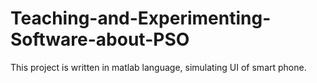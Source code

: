 # Teaching-and-Experimenting-Software-about-PSO
This project is written in matlab language, simulating UI of smart phone. 
